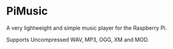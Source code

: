 # PiMusic
A very lightweight and simple music player for the Raspberry Pi.

Supports Uncompressed WAV, MP3, OGG, XM and MOD.
